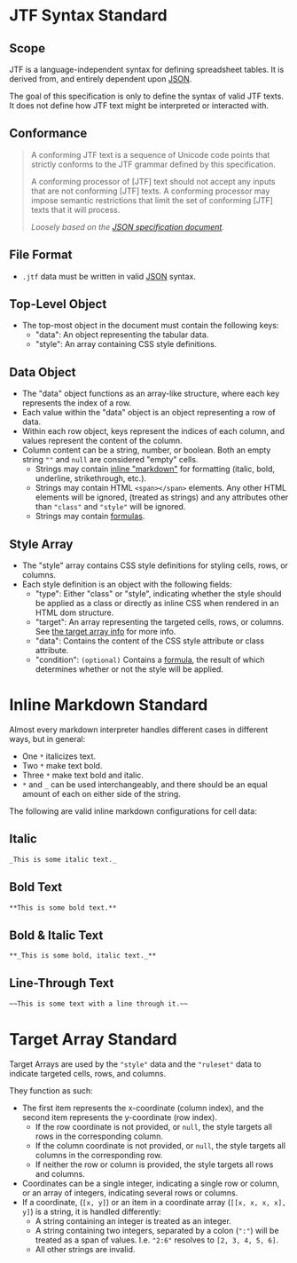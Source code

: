 # JTF Syntax Standard

## Scope

JTF is a language-independent syntax for defining spreadsheet tables. It is derived from, and entirely dependent upon [JSON](https://www.json.org).

The goal of this specification is only to define the syntax of valid JTF texts. It does not define how JTF text might be interpreted or interacted with.

## Conformance

> A conforming JTF text is a sequence of Unicode code points that strictly conforms to the JTF grammar defined by this specification.
>
> A conforming processor of [JTF] text should not accept any inputs that are not conforming [JTF] texts. A conforming processor may impose semantic restrictions that limit the set of conforming [JTF] texts that it will process.
>
> _Loosely based on the [JSON specification document](https://ecma-international.org/wp-content/uploads/ECMA-404_2nd_edition_december_2017.pdf)._

## File Format

-   `.jtf` data must be written in valid [JSON](https://www.json.org/) syntax.

## Top-Level Object

-   The top-most object in the document must contain the following keys:
    -   "data": An object representing the tabular data.
    -   "style": An array containing CSS style definitions.

## Data Object

-   The "data" object functions as an array-like structure, where each key represents the index of a row.
-   Each value within the "data" object is an object representing a row of data.
-   Within each row object, keys represent the indices of each column, and values represent the content of the column.
-   Column content can be a string, number, or boolean. Both an empty string `""` and `null` are considered "empty" cells.
    -   Strings may contain [inline "markdown"](#inline-markdown-standard) for formatting (italic, bold, underline, strikethrough, etc.).
    -   Strings may contain HTML `<span></span>` elements. Any other HTML elements will be ignored, (treated as strings) and any attributes other than `"class"` and `"style"` will be ignored.
    -   Strings may contain [formulas](FORMULAS.md).

## Style Array

-   The "style" array contains CSS style definitions for styling cells, rows, or columns.
-   Each style definition is an object with the following fields:
    -   "type": Either "class" or "style", indicating whether the style should be applied as a class or directly as inline CSS when rendered in an HTML dom structure.
    -   "target": An array representing the targeted cells, rows, or columns. See [the target array info](#target-array-standard) for more info.
    -   "data": Contains the content of the CSS style attribute or class attribute.
    -   "condition": `(optional)` Contains a [formula](FORMULAS.md), the result of which determines whether or not the style will be applied.

# Inline Markdown Standard

Almost every markdown interpreter handles different cases in different ways, but in general:

-   One `*` italicizes text.
-   Two `*` make text bold.
-   Three `*` make text bold and italic.
-   `*` and `_` can be used interchangeably, and there should be an equal amount of each on either side of the string.

The following are valid inline markdown configurations for cell data:

## Italic

```markdown
_This is some italic text._
```

## Bold Text

```markdown
**This is some bold text.**
```

## Bold & Italic Text

```markdown
**_This is some bold, italic text._**
```

## Line-Through Text

```markdown
~~This is some text with a line through it.~~
```

# Target Array Standard

Target Arrays are used by the `"style"` data and the `"ruleset"` data to indicate targeted cells, rows, and columns.

They function as such:

-   The first item represents the x-coordinate (column index), and the second item represents the y-coordinate (row index).
    -   If the row coordinate is not provided, or `null`, the style targets all rows in the corresponding column.
    -   If the column coordinate is not provided, or `null`, the style targets all columns in the corresponding row.
    -   If neither the row or column is provided, the style targets all rows and columns.
-   Coordinates can be a single integer, indicating a single row or column, or an array of integers, indicating several rows or columns.
-   If a coordinate, (`[x, y]`) or an item in a coordinate array (`[[x, x, x, x], y]`) is a string, it is handled differently:
    -   A string containing an integer is treated as an integer.
    -   A string containing two integers, separated by a colon (`":"`) will be treated as a span of values. I.e. `"2:6"` resolves to `[2, 3, 4, 5, 6]`.
    -   All other strings are invalid.
